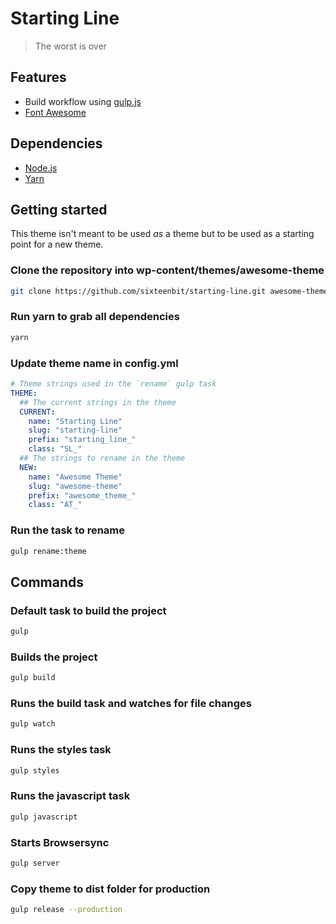 # Starting Line

> The worst is over

## Features

- Build workflow using [gulp.js](https://gulpjs.com/)
- [Font Awesome](https://fontawesome.com/)

## Dependencies
- [Node.js](https://nodejs.org/en/)
- [Yarn](https://yarnpkg.com/)

## Getting started

This theme isn't meant to be used _as_ a theme but to be used as a starting point for a new theme.

### Clone the repository into wp-content/themes/awesome-theme

```bash
git clone https://github.com/sixteenbit/starting-line.git awesome-theme
```

### Run yarn to grab all dependencies

```bash
yarn
```

### Update theme name in config.yml

```yaml
# Theme strings used in the `rename` gulp task
THEME:
  ## The current strings in the theme
  CURRENT:
    name: "Starting Line"
    slug: "starting-line"
    prefix: "starting_line_"
    class: "SL_"
  ## The strings to rename in the theme
  NEW:
    name: "Awesome Theme"
    slug: "awesome-theme"
    prefix: "awesome_theme_"
    class: "AT_"
```

### Run the task to rename

```bash
gulp rename:theme
```

## Commands

### Default task to build the project

```bash
gulp
```

### Builds the project

```bash
gulp build
```

### Runs the build task and watches for file changes

```bash
gulp watch
```

### Runs the styles task

```bash
gulp styles
```

### Runs the javascript task

```bash
gulp javascript
```

### Starts Browsersync

```bash
gulp server
```

### Copy theme to dist folder for production

```bash
gulp release --production
```
